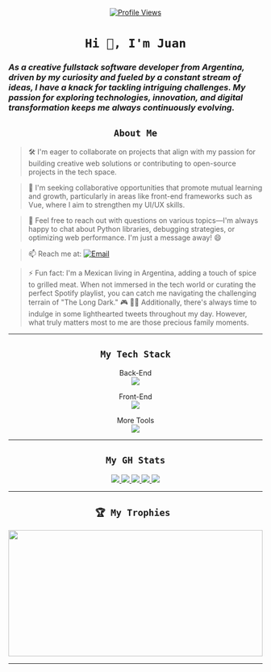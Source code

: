 
<p align="center">
  <a href="#">
    <img src="https://komarev.com/ghpvc/?username=jesparzarom&color=blueviolet&style=for-the-badge" alt="Profile Views" />
  </a>
</p>

<h1 align="center"><code>Hi 👋, I'm Juan</code></h1>
<h3 align=""> <i>As a creative fullstack software developer from Argentina, driven by my curiosity and fueled by a constant stream of ideas, I have a knack for tackling intriguing challenges. My passion for exploring technologies, innovation, and digital transformation keeps me always continuously evolving.</i></h>

<h2 align="center"><code>About Me</code></h2>

> 🛠 I'm eager to collaborate on projects that align with my passion for building creative web solutions or contributing to open-source projects in the tech space.

> 🤝 I'm seeking collaborative opportunities that promote mutual learning and growth, particularly in areas like front-end frameworks such as Vue, where I aim to strengthen my UI/UX skills.

> 💬 Feel free to reach out with questions on various topics—I'm always happy to chat about Python libraries, debugging strategies, or optimizing web performance. I'm just a message away! 😄

> 📫 Reach me at: </a> <a href="mailto:jesparzarom@outlook.com" target="_blank"><img src="https://img.shields.io/badge/jesparzarom-%23D14836.svg?logo=mail.ru&logoColor=white" alt="Email"></a>



> ⚡ Fun fact: I'm a Mexican living in Argentina, adding a touch of spice to grilled meat. When not immersed in the tech world or curating the perfect Spotify playlist, you can catch me navigating the challenging terrain of "The Long Dark." 🎮 📰🎵 Additionally, there's always time to indulge in some lighthearted tweets throughout my day. However, what truly matters most to me are those precious family moments.

---

<h2 align="center"> <code>My Tech Stack</code> </h2>
<p align="center">
  <a align="">Back-End</a>
  <br/>
  <a href="https://skillicons.dev">
    <img src="https://skillicons.dev/icons?i=py,php,nodejs,django,flask,sqlite,mysql,postgresql,mongodb&perline=6" />
  </a>
</p>
<p align="center">
  <a align="">Front-End</a>
  <br/>
  <a href="https://skillicons.dev">
    <img src="https://skillicons.dev/icons?i=js,vue,bootstrap,jquery,html,css&perline=6" />
  </a>
</p>
<p align="center">
  <a align="">More Tools</a>
 <br/> 
  <a href="https://skillicons.dev">
    <img src="https://skillicons.dev/icons?i=git,github,linux,bash,powershell,vscode,md,vercel,pandas&perline=6" />
  </a>
</p>


---

<h2 align="center"><code>My GH Stats</code> </h2>

<p align="center">
  <a href="#">
    <img src="http://github-profile-summary-cards.vercel.app/api/cards/profile-details?username=Jesparzarom&theme=midnight_purple">
  <a/>
  <a href="#">
    <img src="http://github-profile-summary-cards.vercel.app/api/cards/repos-per-language?username=Jesparzarom&theme=midnight_purple">
  </a>
  <a href="#">
    <img src="http://github-profile-summary-cards.vercel.app/api/cards/most-commit-language?username=Jesparzarom&theme=midnight_purple">
  <a/>
  <a href="#">
    <img src="http://github-profile-summary-cards.vercel.app/api/cards/productive-time?username=Jesparzarom&theme=midnight_purple&utcOffset=8">
  <a/>
  <a href="#">
    <img  src="https://github-readme-stats.vercel.app/api?username=jesparzarom&show_icons=true&text_color=9745f5&bg_color=000000&hide_border=true&ring_color=ef8539&theme=synthwave" >
  <a/>
</p>



---

<h2 align="center"> <code>🏆 My Trophies </code></h2>
<p align="center">
  <a href="#">
    <img src="https://github-trophies.vercel.app/?username=jesparzarom&theme=algolia&no-frame=true&no-bg=false&margin-w=0" width="100%" height="250">
  <a/>
</p>


---
